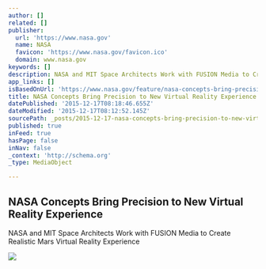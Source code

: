 ```yaml
---
author: []
related: []
publisher:
  url: 'https://www.nasa.gov'
  name: NASA
  favicon: 'https://www.nasa.gov/favicon.ico'
  domain: www.nasa.gov
keywords: []
description: NASA and MIT Space Architects Work with FUSION Media to Create Realistic Mars Virtual Reality Experience
app_links: []
isBasedOnUrl: 'https://www.nasa.gov/feature/nasa-concepts-bring-precision-mars-to-virtual-reality'
title: NASA Concepts Bring Precision to New Virtual Reality Experience
datePublished: '2015-12-17T08:18:46.655Z'
dateModified: '2015-12-17T08:12:52.145Z'
sourcePath: _posts/2015-12-17-nasa-concepts-bring-precision-to-new-virtual-reality-experie.md
published: true
inFeed: true
hasPage: false
inNav: false
_context: 'http://schema.org'
_type: MediaObject

---
```

<article style=""><h1>NASA Concepts Bring Precision to New Virtual Reality Experience</h1><p>NASA and MIT Space Architects Work with FUSION Media to Create Realistic Mars Virtual Reality Experience</p><img src="http://www.nasa.gov/sites/default/files/thumbnails/image/mars-surface-eva-drilling.png" /></article>